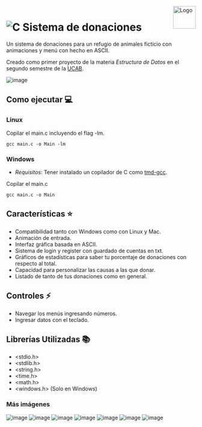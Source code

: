 <a>
    <img src="https://github.com/DanielCarrenoMar/sistemaDonaciones/assets/144462396/6a702815-09cc-4cff-b035-c9bf212d73f4" alt="Logo" title="Logo" align="right" height="60" />
</a>

# ![C](https://img.shields.io/badge/c-%2300599C.svg?style=for-the-badge&logo=c&logoColor=white) Sistema de donaciones 

Un sistema de donaciones para un refugio de animales ficticio con animaciones y menú con hecho en ASCII.

Creado como primer proyecto de la materia *Estructura de Datos* en el segundo semestre de la [UCAB](https://www.ucab.edu.ve/).

![image](https://github.com/DanielCarrenoMar/sistemaDonaciones/assets/144462396/e5d8e5ae-fc82-41e7-b538-0d02277e955b)

## Como ejecutar 💻

### Linux
Copilar el main.c incluyendo el flag -lm.
  ```
  gcc main.c -o Main -lm
  ```
### Windows
- *Requisitos*: Tener instalado un copilador de C como [tmd-gcc](https://jmeubank.github.io/tdm-gcc/).

Copilar el main.c
  ```
  gcc main.c -o Main
  ```

## Características ⭐
- Compatibilidad tanto con Windows como con Linux y Mac.
- Animación de entrada.
- Interfaz gráfica basada en ASCII.
- Sistema de login y register con guardado de cuentas en txt.
- Gráficos de estadísticas para saber tu porcentaje de donaciones con respecto al total.
- Capacidad para personalizar las causas a las que donar.
- Listado de tanto de tus donaciones como en general.
## Controles ⚡
- Navegar los menús ingresando números.
- Ingresar datos con el teclado.
## Librerías Utilizadas 📚
- <stdio.h>
- <stdlib.h>
- <string.h>
- <time.h>
- <math.h>
- <windows.h> (Solo en Windows)

### Más imágenes

![image](https://github.com/DanielCarrenoMar/sistemaDonaciones/assets/144462396/2231dd5a-7000-4e19-a1c8-3a57540f5c56)
![image](https://github.com/DanielCarrenoMar/sistemaDonaciones/assets/144462396/909789a7-b9c1-4246-aa9e-a8a96fad40ce)
![image](https://github.com/DanielCarrenoMar/sistemaDonaciones/assets/144462396/66c06dd7-8c5a-4ab9-9fe0-d60e55008466)
![image](https://github.com/DanielCarrenoMar/sistemaDonaciones/assets/144462396/899a6122-d79f-49bd-90f3-5367df6cf086)
![image](https://github.com/DanielCarrenoMar/sistemaDonaciones/assets/144462396/dce6f6ee-12d3-4c3e-a3d2-39b4c6d61b93)
![image](https://github.com/DanielCarrenoMar/sistemaDonaciones/assets/144462396/7cef2c1f-807b-499f-81a0-7821c08ed100)
![image](https://github.com/DanielCarrenoMar/sistemaDonaciones/assets/144462396/9ed83613-68e5-4ced-9fe5-b237e0efd1e5)
